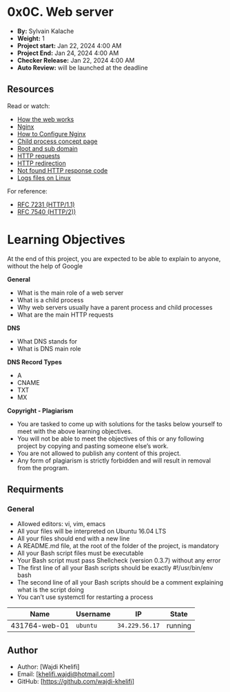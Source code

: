 # 0x0C. Web server

- **By:** Sylvain Kalache
- **Weight:** 1
- **Project start:** Jan 22, 2024 4:00 AM
- **Project End:** Jan 24, 2024 4:00 AM
- **Checker Release:** Jan 22, 2024 4:00 AM
- **Auto Review:** will be launched at the deadline

## Resources
Read or watch:

- [How the web works](https://developer.mozilla.org/en-US/docs/Learn/Getting_started_with_the_web/How_the_Web_works)
- [Nginx](https://en.wikipedia.org/wiki/Nginx)
- [How to Configure Nginx](https://www.digitalocean.com/community/tutorials/how-to-set-up-nginx-server-blocks-virtual-hosts-on-ubuntu-16-04)
- [Child process concept page](https://intranet.alxswe.com/concepts/110)
- [Root and sub domain](https://landingi.com/help/domains-vs-subdomains/)
- [HTTP requests](https://www.tutorialspoint.com/http/http_methods.htm)
- [HTTP redirection](https://moz.com/learn/seo/redirection)
- [Not found HTTP response code](https://en.wikipedia.org/wiki/HTTP_404)
- [Logs files on Linux](https://www.cyberciti.biz/faq/ubuntu-linux-gnome-system-log-viewer/)

For reference:

- [RFC 7231 (HTTP/1.1)](https://datatracker.ietf.org/doc/html/rfc7231)
- [RFC 7540 (HTTP/2))](https://datatracker.ietf.org/doc/html/rfc7540)

# Learning Objectives
At the end of this project, you are expected to be able to explain to anyone, without the help of Google

**General**
- What is the main role of a web server
- What is a child process
- Why web servers usually have a parent process and child processes
- What are the main HTTP requests

**DNS**
- What DNS stands for
- What is DNS main role

**DNS Record Types**
- A
- CNAME
- TXT
- MX

**Copyright - Plagiarism**

- You are tasked to come up with solutions for the tasks below yourself to meet with the above learning objectives.
- You will not be able to meet the objectives of this or any following project by copying and pasting someone else’s work.
- You are not allowed to publish any content of this project.
- Any form of plagiarism is strictly forbidden and will result in removal from the program.

## Requirments
### General

- Allowed editors: vi, vim, emacs
- All your files will be interpreted on Ubuntu 16.04 LTS
- All your files should end with a new line
- A README.md file, at the root of the folder of the project, is mandatory
- All your Bash script files must be executable
- Your Bash script must pass Shellcheck (version 0.3.7) without any error
- The first line of all your Bash scripts should be exactly #!/usr/bin/env bash
- The second line of all your Bash scripts should be a comment explaining what is the script doing
- You can’t use systemctl for restarting a process

<table class="table table-s">
   <thead>
      <tr>
	<th>Name</th>
	<th>Username</th>
	<th>IP</th>
	<th>State</th>
      </tr>
   </thead>

   <tbody>
      <tr>
	<td>431764-web-01</td>
	<td><code>ubuntu</code></td>
	<td><code>34.229.56.17</code></td>
	<td>running</td>
      </tr>
   </tbody>
</table>


## Author
- Author: [Wajdi Khelifi]
- Email: [khelifi.wajdi@hotmail.com]
- GitHub: [https://github.com/wajdi-khelifi]
